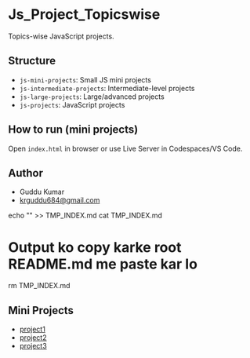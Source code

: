 # Js_Project_Topicswise

Topics-wise JavaScript projects.

## Structure
- `js-mini-projects`: Small JS mini projects
- `js-intermediate-projects`: Intermediate-level projects
- `js-large-projects`: Large/advanced projects
- `js-projects`: JavaScript projects

## How to run (mini projects)
Open `index.html` in browser or use Live Server in Codespaces/VS Code.

## Author
- Guddu Kumar
- krguddu684@gmail.com



echo "" >> TMP_INDEX.md
cat TMP_INDEX.md
# Output ko copy karke root README.md me paste kar lo
rm TMP_INDEX.md
## Mini Projects
- [project1](js-mini-projects/project1)
- [project2](js-mini-projects/project2)
- [project3](js-mini-projects/project3)
